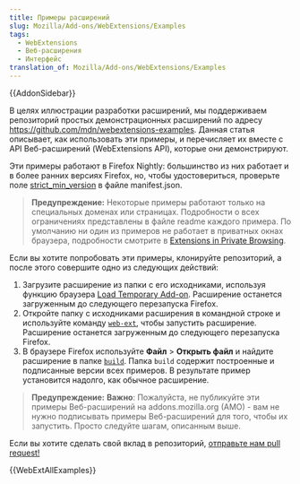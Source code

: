 ```yaml
---
title: Примеры расширений
slug: Mozilla/Add-ons/WebExtensions/Examples
tags:
  - WebExtensions
  - Веб-расширения
  - Интерфейс
translation_of: Mozilla/Add-ons/WebExtensions/Examples
---
```

{{AddonSidebar}}

В целях иллюстрации разработки расширений, мы поддерживаем репозиторий простых демонстрационных расширений по адресу <https://github.com/mdn/webextensions-examples>. Данная статья описывает, как использовать эти примеры, и перечисляет их вместе с API Веб-расширений (WebExtensions API), которые они демонстрируют.

Эти примеры работают в Firefox Nightly: большинство из них работает и в более ранних версиях Firefox, но, чтобы удостовериться, проверьте поле [strict_min_version](/en-US/Add-ons/WebExtensions/manifest.json/applications) в файле manifest.json.

> **Предупреждение:** Некоторые примеры работают только на специальных доменах или страницах. Подробности о всех ограничениях представлены в файле readme каждого примера. По умолчанию ни один из примеров не работает в приватных окнах браузера, подробности смотрите в [Extensions in Private Browsing](https://support.mozilla.org/en-US/kb/extensions-private-browsing#w_enabling-or-disabling-extensions-in-private-windows).

Если вы хотите попробовать эти примеры, клонируйте репозиторий, а после этого совершите одно из следующих действий:

1.  Загрузите расширение из папки с его исходниками, используя функцию браузера [Load Temporary Add-on](/en-US/Add-ons/WebExtensions/Temporary_Installation_in_Firefox). Расширение останется загруженным до следующего перезапуска Firefox.
2.  Откройте папку с исходниками расширения в командной строке и используйте команду [`web-ext`](/en-US/Add-ons/WebExtensions/Getting_started_with_web-ext), чтобы запустить расширение. Расширение останется загруженным до следующего перезапуска Firefox.
3.  В браузере Firefox используйте **Файл** > **Открыть файл** и найдите расширение в папке [`build`](https://github.com/mdn/webextensions-examples/tree/master/build). Папка `build` содержит построенные и подписанные версии всех примеров. В результате пример установится надолго, как обычное расширение.

> **Предупреждение:** **Важно**: Пожалуйста, не публикуйте эти примеры Веб-расширений на addons.mozilla.org (AMO) - вам не нужно подписывать примеры Веб-расширений для того, чтобы их запустить. Просто следуйте шагам, описанным выше.

Если вы хотите сделать свой вклад в репозиторий, [отправьте нам pull request!](https://github.com/mdn/webextensions-examples/blob/master/CONTRIBUTING.md)

{{WebExtAllExamples}}
